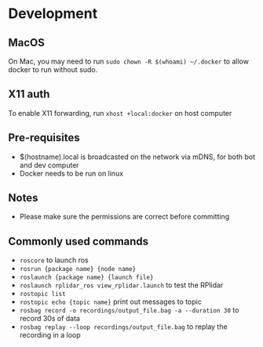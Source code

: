 # Development

## MacOS
On Mac, you may need to run `sudo chown -R $(whoami) ~/.docker` to allow docker to run without sudo.

## X11 auth
To enable X11 forwarding, run `xhost +local:docker` on host computer

## Pre-requisites
- $(hostname).local is broadcasted on the network via mDNS, for both bot and dev computer
- Docker needs to be run on linux

## Notes
- Please make sure the permissions are correct before committing

## Commonly used commands
- `roscore` to launch ros
- `rosrun {package name} {node name}`
- `roslaunch {package name} {launch file}`
- `roslaunch rplidar_ros view_rplidar.launch` to test the RPlidar
- `rostopic list`
- `rostopic echo {topic name}` print out messages to topic
- `rosbag record -o recordings/output_file.bag -a --duration 30` to record 30s of data
- `rosbag replay --loop recordings/output_file.bag` to replay the recording in a loop
